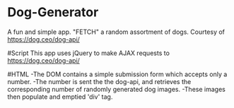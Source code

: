 # Dog-Generator
A fun and simple app. "FETCH" a random assortment of dogs. Courtesy of https://dog.ceo/dog-api/

#Script
This app uses jQuery to make AJAX requests to https://dog.ceo/dog-api/

#HTML
-The DOM contains a simple submission form which accepts only a number. 
-The number is sent the the dog-api, and retrieves the corresponding number of randomly generated dog images. 
-These images then populate and emptied 'div' tag.

